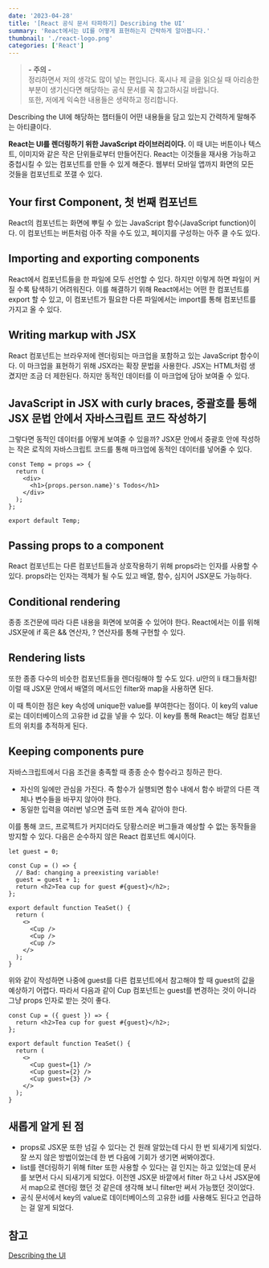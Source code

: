 ```yaml
---
date: '2023-04-28'
title: '[React 공식 문서 타파하기] Describing the UI'
summary: 'React에서는 UI를 어떻게 표현하는지 간략하게 알아봅니다.'
thumbnail: './react-logo.png'
categories: ['React']
---
```


> <strong>- 주의 -</strong> <br /> 정리하면서 저의 생각도 많이 넣는 편입니다. 혹시나 제 글을 읽으실 때 아리송한 부분이 생기신다면 해당하는 공식 문서를 꼭 참고하시길 바랍니다. <br /> 또한, 저에게 익숙한 내용들은 생략하고 정리합니다.

Describing the UI에 해당하는 챕터들이 어떤 내용들을 담고 있는지 간력하게 말해주는 아티클이다.

**React는 UI를 렌더링하기 위한 JavaScript 라이브러리이다.** 이 때 UI는 버튼이나 텍스트, 이미지와 같은 작은 단위들로부터 만들어진다. React는 이것들을 재사용 가능하고 중첩시킬 수 있는 컴포넌트를 만들 수 있게 해준다. 웹부터 모바일 앱까지 화면의 모든 것들을 컴포넌트로 쪼갤 수 있다.

## Your first Component, 첫 번째 컴포넌트

React의 컴포넌트는 화면에 뿌릴 수 있는 JavaScript 함수(JavaScript function)이다. 이 컴포넌트는 버튼처럼 아주 작을 수도 있고, 페이지를 구성하는 아주 클 수도 있다.

## Importing and exporting components

React에서 컴포넌트들을 한 파일에 모두 선언할 수 있다. 하지만 이렇게 하면 파일이 커질 수록 탐색하기 어려워진다. 이를 해결하기 위해 React에서는 어떤 한 컴포넌트를 export 할 수 있고, 이 컴포넌트가 필요한 다른 파일에서는 import를 통해 컴포넌트를 가지고 올 수 있다.

## Writing markup with JSX

React 컴포넌트는 브라우저에 렌더링되는 마크업을 포함하고 있는 JavaScript 함수이다. 이 마크업을 표현하기 위해 JSX라는 확장 문법을 사용한다. JSX는 HTML처럼 생겼지만 조금 더 제한된다. 하지만 동적인 데이터를 이 마크업에 담아 보여줄 수 있다.

## JavaScript in JSX with curly braces, 중괄호를 통해 JSX 문법 안에서 자바스크립트 코드 작성하기

그렇다면 동적인 데이터를 어떻게 보여줄 수 있을까? JSX문 안에서 중괄호 안에 작성하는 작은 로직의 자바스크립트 코드를 통해 마크업에 동적인 데이터를 넣어줄 수 있다.

```tsx
const Temp = props => {
  return (
    <div>
      <h1>{props.person.name}'s Todos</h1>
    </div>
  );
};

export default Temp;
```

## Passing props to a component

React 컴포넌트는 다른 컴포넌트들과 상호작용하기 위해 props라는 인자를 사용할 수 있다. props라는 인자는 객체가 될 수도 있고 배열, 함수, 심지어 JSX문도 가능하다.

## Conditional rendering

종종 조건문에 따라 다른 내용을 화면에 보여줄 수 있어야 한다. React에서는 이를 위해 JSX문에 if 혹은 && 연산자, ? 연산자를 통해 구현할 수 있다.

## Rendering lists

또한 종종 다수의 비슷한 컴포넌트들을 렌더링해야 할 수도 있다. ul안의 li 태그들처럼! 이럴 때 JSX문 안에서 배열의 메서드인 filter와 map을 사용하면 된다.

이 때 특이한 점은 key 속성에 unique한 value를 부여한다는 점이다. 이 key의 value로는 데이터베이스의 고유한 id 값을 넣을 수 있다. 이 key를 통해 React는 해당 컴포넌트의 위치를 추적하게 된다.

## Keeping components pure

자바스크립트에서 다음 조건을 충족할 때 종종 순수 함수라고 칭하곤 한다.

- 자신의 일에만 관심을 가진다. 즉 함수가 실행되면 함수 내에서 함수 바깥의 다른 객체나 변수들을 바꾸지 않아야 한다.
- 동일한 입력을 여러번 넣으면 출력 또한 계속 같아야 한다.

이를 통해 코드, 프로젝트가 커지더라도 당황스러운 버그들과 예상할 수 없는 동작들을 방지할 수 있다. 다음은 순수하지 않은 React 컴포넌트 예시이다.

```tsx
let guest = 0;

const Cup = () => {
  // Bad: changing a preexisting variable!
  guest = guest + 1;
  return <h2>Tea cup for guest #{guest}</h2>;
};

export default function TeaSet() {
  return (
    <>
      <Cup />
      <Cup />
      <Cup />
    </>
  );
}
```

위와 같이 작성하면 나중에 guest를 다른 컴포넌트에서 참고해야 할 때 guest의 값을 예상하기 어렵다. 따라서 다음과 같이 Cup 컴포넌트는 guest를 변경하는 것이 아니라 그냥 props 인자로 받는 것이 좋다.

```tsx
const Cup = ({ guest }) => {
  return <h2>Tea cup for guest #{guest}</h2>;
};

export default function TeaSet() {
  return (
    <>
      <Cup guest={1} />
      <Cup guest={2} />
      <Cup guest={3} />
    </>
  );
}
```

## 새롭게 알게 된 점

- props로 JSX문 또한 넘길 수 있다는 건 원래 알았는데 다시 한 번 되새기게 되었다. 잘 쓰지 않은 방법이었는데 한 번 다음에 기회가 생기면 써봐야겠다.
- list를 렌더링하기 위해 filter 또한 사용할 수 있다는 걸 인지는 하고 있었는데 문서를 보면서 다시 되새기게 되었다. 이전엔 JSX문 바깥에서 filter 하고 나서 JSX문에서 map으로 렌더링 했던 것 같은데 생각해 보니 filter만 써서 가능했던 것이었다.
- 공식 문서에서 key의 value로 데이터베이스의 고유한 id를 사용해도 된다고 언급하는 걸 알게 되었다.

## 참고

[Describing the UI](https://react.dev/learn/describing-the-ui)
